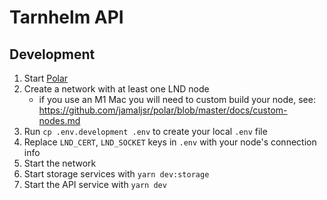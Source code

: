 # Tarnhelm API

## Development

1. Start [Polar](https://github.com/jamaljsr/polar)
1. Create a network with at least one LND node
   - if you use an M1 Mac you will need to custom build your node, see: https://github.com/jamaljsr/polar/blob/master/docs/custom-nodes.md
1. Run `cp .env.development .env` to create your local `.env` file
1. Replace `LND_CERT`, `LND_SOCKET` keys in `.env` with your node's connection info
1. Start the network
1. Start storage services with `yarn dev:storage`
1. Start the API service with `yarn dev`
